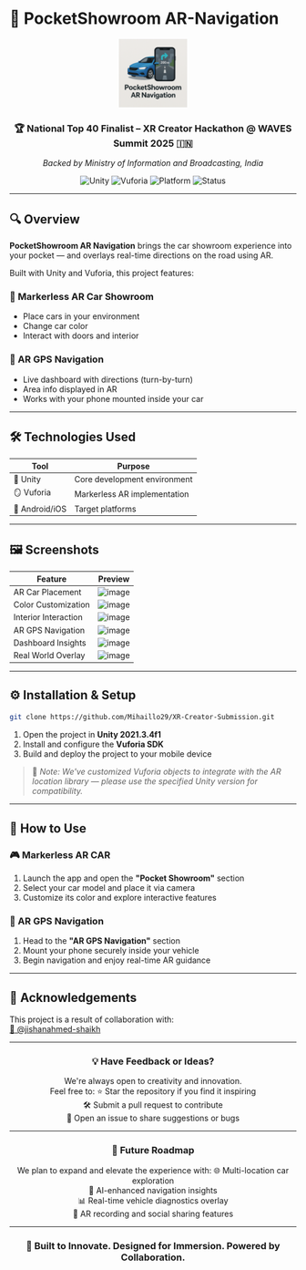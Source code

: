 # 🚗 PocketShowroom AR-Navigation

<div align="center">
  <img src="PocketshowroomARNavigation.png" alt="Pocketshowroom-ARNavigation Logo" width="120" height="120">

### 🏆 National Top 40 Finalist – XR Creator Hackathon @ WAVES Summit 2025 🇮🇳  
_Backed by Ministry of Information and Broadcasting, India_

![Unity](https://img.shields.io/badge/Unity-2021.3.4f1-blue?logo=unity)
![Vuforia](https://img.shields.io/badge/Vuforia-Markerless%20AR-green?logo=vuforia)
![Platform](https://img.shields.io/badge/Platform-Mobile-lightgrey)
![Status](https://img.shields.io/badge/Status-Grand%20Finalist-orange)
</div>

---

## 🔍 Overview

**PocketShowroom AR Navigation** brings the car showroom experience into your pocket — and overlays real-time directions on the road using AR.

Built with Unity and Vuforia, this project features:

### 🚗 Markerless AR Car Showroom
- Place cars in your environment
- Change car color
- Interact with doors and interior

### 🧭 AR GPS Navigation
- Live dashboard with directions (turn-by-turn)
- Area info displayed in AR
- Works with your phone mounted inside your car

---

## 🛠️ Technologies Used

| Tool           | Purpose                        |
|----------------|--------------------------------|
| 🧰 Unity        | Core development environment   |
| 🪞 Vuforia      | Markerless AR implementation   |
| 📱 Android/iOS | Target platforms               |

---

## 🖼️ Screenshots

| Feature              | Preview |
|----------------------|---------|
| AR Car Placement     | ![image](https://github.com/user-attachments/assets/b7e6cd81-af9c-403a-acad-05f24372d488) |
| Color Customization  | ![image](https://github.com/user-attachments/assets/52efb6ac-90c1-4e87-a9ae-0992eaf1a775) |
| Interior Interaction | ![image](https://github.com/user-attachments/assets/25cac680-4044-4d01-8b72-356063b3ffca) |
| AR GPS Navigation    | ![image](https://github.com/user-attachments/assets/8a1c9cd0-c77c-4fc5-a0d7-603701b5599d) |
| Dashboard Insights   | ![image](https://github.com/user-attachments/assets/8f0d89c8-1bd3-444b-8ca8-5b11941deac6) |
| Real World Overlay   | ![image](https://github.com/user-attachments/assets/7c97d3dc-75c4-4ca3-a3e3-0fbeda1f4548) |

---

## ⚙️ Installation & Setup

```bash
git clone https://github.com/Mihaillo29/XR-Creator-Submission.git
```

1. Open the project in **Unity 2021.3.4f1**
2. Install and configure the **Vuforia SDK**
3. Build and deploy the project to your mobile device

> 🔧 _Note: We've customized Vuforia objects to integrate with the AR location library — please use the specified Unity version for compatibility._

---

## 🚀 How to Use

### 🎮 Markerless AR CAR
1. Launch the app and open the **"Pocket Showroom"** section
2. Select your car model and place it via camera
3. Customize its color and explore interactive features

### 📍 AR GPS Navigation
1. Head to the **"AR GPS Navigation"** section
2. Mount your phone securely inside your vehicle
3. Begin navigation and enjoy real-time AR guidance

---

## 🤝 Acknowledgements

This project is a result of collaboration with:  
[🔗 @jishanahmed-shaikh](https://github.com/jishanahmed-shaikh)

---

<div align="center">

### 💡 Have Feedback or Ideas?

We're always open to creativity and innovation.  
Feel free to:
 ⭐ Star the repository if you find it inspiring  
 🛠️ Submit a pull request to contribute  
 💬 Open an issue to share suggestions or bugs  

---

### 🚧 Future Roadmap

We plan to expand and elevate the experience with:
 🌐 Multi-location car exploration  
 🧠 AI-enhanced navigation insights  
 📊 Real-time vehicle diagnostics overlay  
 🎥 AR recording and social sharing features

---

### 🚀 Built to Innovate. Designed for Immersion. Powered by Collaboration.

</div>
